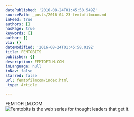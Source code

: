 ```yaml
---
datePublished: '2016-08-24T01:45:58.549Z'
sourcePath: _posts/2016-04-23-femtofilmcom.md
inFeed: true
authors: []
hasPage: true
keywords: []
author: []
via: {}
dateModified: '2016-08-24T01:45:58.019Z'
title: FEMTOBITS
publisher: {}
description: FEMTOFILM.COM
inLanguage: null
inNav: false
starred: false
url: femtofilmcom/index.html
_type: Article

---
```

FEMTOFILM.COM
![Femtobits is the web series for thought leaders that get it.](https://the-grid-user-content.s3-us-west-2.amazonaws.com/3cecb530-6f29-434c-b17a-4d89130a0965.png)